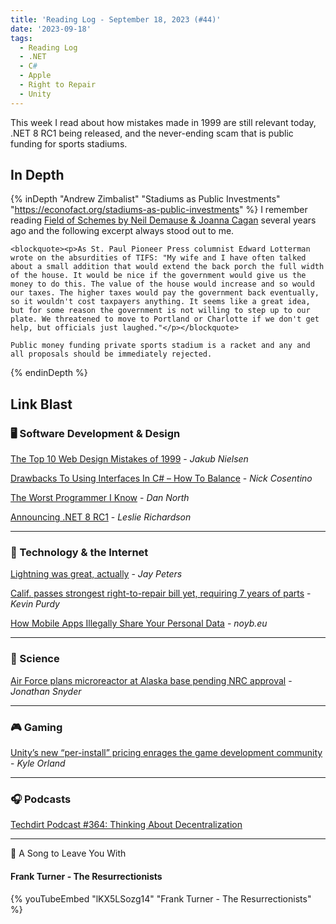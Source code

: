 ```yaml
---
title: 'Reading Log - September 18, 2023 (#44)'
date: '2023-09-18'
tags:
  - Reading Log
  - .NET
  - C#
  - Apple
  - Right to Repair
  - Unity
---
```


This week I read about how mistakes made in 1999 are still relevant today, .NET 8 RC1 being released, and the never-ending scam that is public funding for sports stadiums.
<!-- excerpt -->

## In Depth

{% inDepth "Andrew Zimbalist" "Stadiums as Public Investments" "https://econofact.org/stadiums-as-public-investments" %}
    I remember reading [Field of Schemes by Neil Demause & Joanna Cagan](https://bookshop.org/books/field-of-schemes-how-the-great-stadium-swindle-turns-public-money-into-private-profit-revised/9780803260160) several years ago and the following excerpt always stood out to me.

    <blockquote><p>As St. Paul Pioneer Press columnist Edward Lotterman wrote on the absurdities of TIFS: "My wife and I have often talked about a small addition that would extend the back porch the full width of the house. It would be nice if the government would give us the money to do this. The value of the house would increase and so would our taxes. The higher taxes would pay the government back eventually, so it wouldn't cost taxpayers anything. It seems like a great idea, but for some reason the government is not willing to step up to our plate. We threatened to move to Portland or Charlotte if we don't get help, but officials just laughed."</p></blockquote>

    Public money funding private sports stadium is a racket and any and all proposals should be immediately rejected.
{% endinDepth %}

## Link Blast

### 🖥 Software Development & Design

[The Top 10 Web Design Mistakes of 1999](https://www.nngroup.com/articles/the-top-ten-web-design-mistakes-of-1999/) - *Jakub Nielsen*

[Drawbacks To Using Interfaces In C# – How To Balance](https://www.devleader.ca/2023/09/13/drawbacks-to-using-interfaces-in-c-how-to-balance/) - *Nick Cosentino*

[The Worst Programmer I Know](https://dannorth.net/2023/09/02/the-worst-programmer/) - *Dan North*

[Announcing .NET 8 RC1](https://devblogs.microsoft.com/dotnet/announcing-dotnet-8-rc1/) - *Leslie Richardson*

---

### 📡 Technology & the Internet

[Lightning was great, actually](https://www.theverge.com/2023/9/16/23875491/apple-lightning-cable-usb-c-iphone-15) - *Jay Peters*

[Calif. passes strongest right-to-repair bill yet, requiring 7 years of parts](https://arstechnica.com/gadgets/2023/09/calif-passes-strongest-right-to-repair-bill-yet-requiring-7-years-of-parts/) - *Kevin Purdy*

[How Mobile Apps Illegally Share Your Personal Data](https://noyb.eu/en/how-mobile-apps-illegally-share-your-personal-data) - *noyb.eu*

---

### 🔬 Science

[Air Force plans microreactor at Alaska base pending NRC approval](https://www.stripes.com/branches/air_force/2023-09-13/eielson-alaska-air-force-oklo-microreactor-11360797.html) - *Jonathan Snyder*

---

### 🎮 Gaming

[Unity’s new “per-install” pricing enrages the game development community](https://arstechnica.com/gaming/2023/09/game-developers-unite-against-unitys-new-per-install-pricing-structure/) - *Kyle Orland*

---

### 🎧 Podcasts

[Techdirt Podcast #364: Thinking About Decentralization](https://www.techdirt.com/2023/09/05/techdirt-podcast-episode-364-thinking-about-decentralization/)

---

🎵 A Song to Leave You With

#### Frank Turner - The Resurrectionists

{% youTubeEmbed "lKX5LSozg14" "Frank Turner - The Resurrectionists" %}

